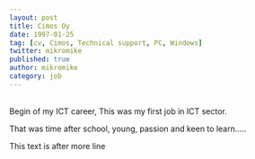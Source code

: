 ```yaml
---
layout: post
title: Cimos Oy
date: 1997-01-25
tag: [cv, Cimos, Technical support, PC, Windows]
twitter: mikromike
published: true
author: mikromike
category: job
---
```

<br>
<div> Begin of my ICT career, This was my first job in ICT sector.

<p> That was time after school, young, passion and keen to learn.....


</p>
</div>
<!--more-->
This text is after more line
